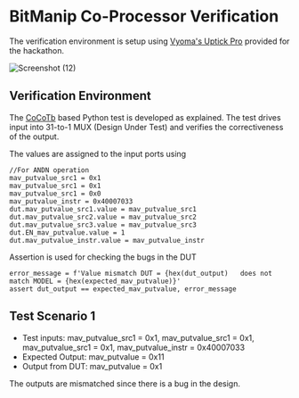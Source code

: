 # BitManip Co-Processor Verification

The verification environment is setup using [Vyoma's Uptick Pro](https://vyomasystems.com) provided for the hackathon.

![Screenshot (12)](https://user-images.githubusercontent.com/47589022/182069168-15142e50-6747-4df8-90f3-3785fc51043d.png)

## Verification Environment

The [CoCoTb](https://www.cocotb.org/) based Python test is developed as explained. The test drives input into 31-to-1 MUX (Design Under Test) and verifies the correctiveness of the output.

The values are assigned to the input ports using 
```
//For ANDN operation
mav_putvalue_src1 = 0x1
mav_putvalue_src1 = 0x1
mav_putvalue_src1 = 0x0
mav_putvalue_instr = 0x40007033
dut.mav_putvalue_src1.value = mav_putvalue_src1
dut.mav_putvalue_src2.value = mav_putvalue_src2
dut.mav_putvalue_src3.value = mav_putvalue_src3
dut.EN_mav_putvalue.value = 1
dut.mav_putvalue_instr.value = mav_putvalue_instr
```
Assertion is used for checking the bugs in the DUT

```
error_message = f'Value mismatch DUT = {hex(dut_output)   does not match MODEL = {hex(expected_mav_putvalue)}' 
assert dut_output == expected_mav_putvalue, error_message
```

## Test Scenario 1
- Test inputs: mav_putvalue_src1 = 0x1, mav_putvalue_src1 = 0x1, mav_putvalue_src1 = 0x1, mav_putvalue_instr = 0x40007033
- Expected Output: mav_putvalue = 0x11
- Output from DUT: mav_putvalue = 0x1

The outputs are mismatched since there is a bug in the design.
